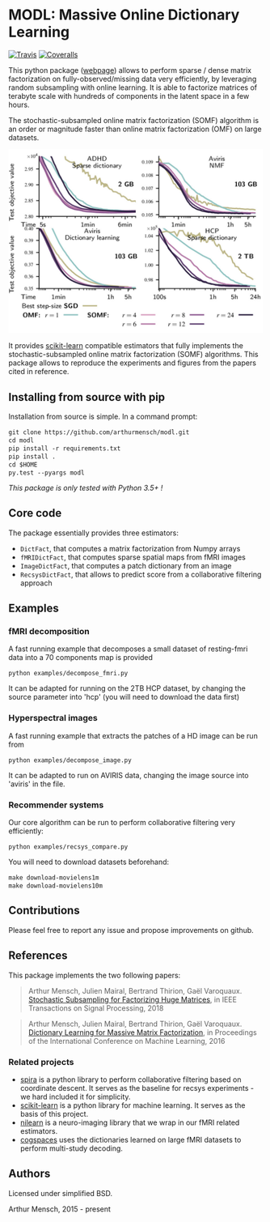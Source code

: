 # MODL: Massive Online Dictionary Learning

[![Travis](https://travis-ci.org/arthurmensch/modl.svg?branch=master)](https://travis-ci.org/arthurmensch/modl)
[![Coveralls](https://coveralls.io/repos/github/arthurmensch/modl/badge.svg?branch=master)](https://coveralls.io/github/arthurmensch/modl?branch=master)

This python package ([webpage](https://github.com/arthurmensch/modl)) allows to perform sparse / dense matrix factorization
 on fully-observed/missing data very efficiently, by leveraging random subsampling with online learning.
It is able to factorize matrices of terabyte scale with hundreds of components in the latent space in a few hours. 

The stochastic-subsampled online matrix factorization (SOMF) algorithm is an order or magnitude faster than online matrix factorization  (OMF) on large datasets.

![Benchmark](assets/compare.jpg)

It provides [scikit-learn](https://github.com/scikit-learn/scikit-learn) compatible estimators that fully implements the stochastic-subsampled
online matrix factorization (SOMF) algorithms. This package allows to reproduce the experiments and figures from the papers cited in reference.

## Installing from source with pip

Installation from source is simple. In a command prompt:

```
git clone https://github.com/arthurmensch/modl.git
cd modl
pip install -r requirements.txt
pip install .
cd $HOME
py.test --pyargs modl
```

*This package is only tested with Python 3.5+ !*

## Core code

The package essentially provides three estimators:

- `DictFact`, that computes a matrix factorization from Numpy arrays
- `fMRIDictFact`, that computes sparse spatial maps from fMRI images
- `ImageDictFact`, that computes a patch dictionary from an image
- `RecsysDictFact`, that allows to predict score from a collaborative filtering approach


## Examples

### fMRI decomposition

A fast running example that decomposes a small dataset of resting-fmri data into a 70 components map is provided

```
python examples/decompose_fmri.py
```

It can be adapted for running on the 2TB HCP dataset, by changing the source parameter into 'hcp' (you will need to download the data first)

### Hyperspectral images

A fast running example that extracts the patches of a HD image can be run from

```
python examples/decompose_image.py
```

It can be adapted to run on AVIRIS data, changing the image source into 'aviris' in the file.

### Recommender systems

Our core algorithm can be run to perform collaborative filtering very efficiently:

```
python examples/recsys_compare.py
```

You will need to download datasets beforehand:

```
make download-movielens1m
make download-movielens10m
```

## Contributions

Please feel free to report any issue and propose improvements on github.

## References

This package implements the two following papers:

>Arthur Mensch, Julien Mairal, Bertrand Thirion, Gaël Varoquaux.
[Stochastic Subsampling for Factorizing Huge Matrices](https://hal.archives-ouvertes.fr/hal-01431618v1), in IEEE Transactions on Signal Processing, 2018

>Arthur Mensch, Julien Mairal, Bertrand Thirion, Gaël Varoquaux.
[Dictionary Learning for Massive Matrix Factorization](https://hal.archives-ouvertes.fr/hal-01308934v2), in Proceedings of the International Conference
 on Machine Learning, 2016
 

### Related projects

  - [spira](https://github.com/mblondel/spira) is a python library to perform collaborative filtering based on coordinate descent. It serves as the baseline for recsys experiments - we hard included it for simplicity.
  - [scikit-learn](https://github.com/scikit-learn/scikit-learn) is a python library for machine learning. It serves as the basis of this project.
  - [nilearn](https://github.com/nilearn/nilearn) is a neuro-imaging library that we wrap in our fMRI related estimators.
  - [cogspaces](https://cogspaces.github.io) uses the dictionaries learned on large fMRI datasets to perform multi-study decoding.

## Authors

Licensed under simplified BSD.

Arthur Mensch, 2015 - present

